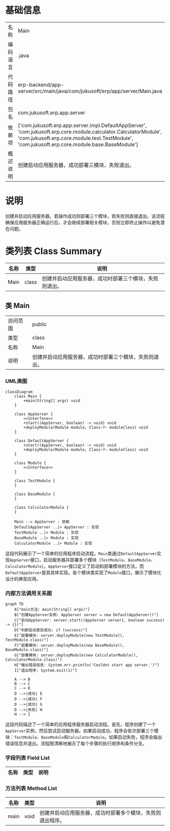 # 基础信息

|      |      |
|------|------|
| 名称 | Main |
| 编码语言 | .java |
| 代码路径 | erp-backend/app-server/src/main/java/com/jukusoft/erp/app/server/Main.java |
| 包名 | com.jukusoft.erp.app.server |
| 依赖项 | ['com.jukusoft.erp.app.server.impl.DefaultAppServer', 'com.jukusoft.erp.core.module.calculator.CalculatorModule', 'com.jukusoft.erp.core.module.test.TestModule', 'com.jukusoft.erp.core.module.base.BaseModule'] |
| 概述说明 | 创建启动应用服务器，成功部署三模块，失败退出。 |

# 说明

创建并启动应用服务器，若操作成功则部署三个模块，若失败则直接退出。该流程确保应用服务器正确运行后，才会继续部署相关模块，否则立即终止操作以避免潜在问题。

# 类列表 Class Summary

| 名称   | 类型  | 说明 |
|-------|------|-------------|
| Main | class | 创建并启动应用服务器，成功时部署三个模块，失败则退出。 |



## 类 Main

|      |      |
|------|------|
| 访问范围 | public |
| 类型 | class |
| 名称 | Main |
| 说明 | 创建并启动应用服务器，成功时部署三个模块，失败则退出。 |


### UML类图

```mermaid
classDiagram
    class Main {
        +main(String[] args) void
    }

    class AppServer {
        <<Interface>>
        +start((AppServer, boolean) -> void) void
        +deployModule(Module module, Class~?~ moduleClass) void
    }

    class DefaultAppServer {
        +start((AppServer, boolean) -> void) void
        +deployModule(Module module, Class~?~ moduleClass) void
    }

    class Module {
        <<Interface>>
    }

    class TestModule {
    }

    class BaseModule {
    }

    class CalculatorModule {
    }

    Main --> AppServer : 依赖
    DefaultAppServer ..|> AppServer : 实现
    TestModule ..|> Module : 实现
    BaseModule ..|> Module : 实现
    CalculatorModule ..|> Module : 实现
```

这段代码展示了一个简单的应用程序启动流程。`Main`类通过`DefaultAppServer`实现`AppServer`接口，启动服务器并部署多个模块（`TestModule`、`BaseModule`、`CalculatorModule`）。`AppServer`接口定义了启动和部署模块的方法，而`DefaultAppServer`是其具体实现。各个模块类实现了`Module`接口，展示了模块化设计的典型应用。


### 内部方法调用关系图

```mermaid
graph TD
    A["main方法: main(String[] args)"]
    B["创建AppServer实例: AppServer server = new DefaultAppServer()"]
    C["启动AppServer: server.start((AppServer server1, boolean success) -> {})"]
    D["判断启动是否成功: if (success)"]
    E["部署模块: server.deployModule(new TestModule(), TestModule.class)"]
    F["部署模块: server.deployModule(new BaseModule(), BaseModule.class)"]
    G["部署模块: server.deployModule(new CalculatorModule(), CalculatorModule.class)"]
    H["输出错误信息: System.err.println('Couldnt start app server.')"]
    I["退出程序: System.exit(1)"]

    A --> B
    B --> C
    C --> D
    D -->|成功| E
    D -->|成功| F
    D -->|成功| G
    D -->|失败| H
    H --> I
```

这段代码描述了一个简单的应用程序服务器启动流程。首先，程序创建了一个`AppServer`实例，然后尝试启动服务器。如果启动成功，程序会依次部署三个模块：`TestModule`、`BaseModule`和`CalculatorModule`。如果启动失败，程序会输出错误信息并退出。流程图清晰地展示了每个步骤的执行顺序和条件分支。

### 字段列表 Field List

| 名称  | 类型  | 说明 |
|-------|-------|------|

### 方法列表 Method List

| 名称  | 类型  | 说明 |
|-------|-------|------|
| main | void | 创建并启动应用服务器，成功时部署多个模块，失败则退出程序。 |




